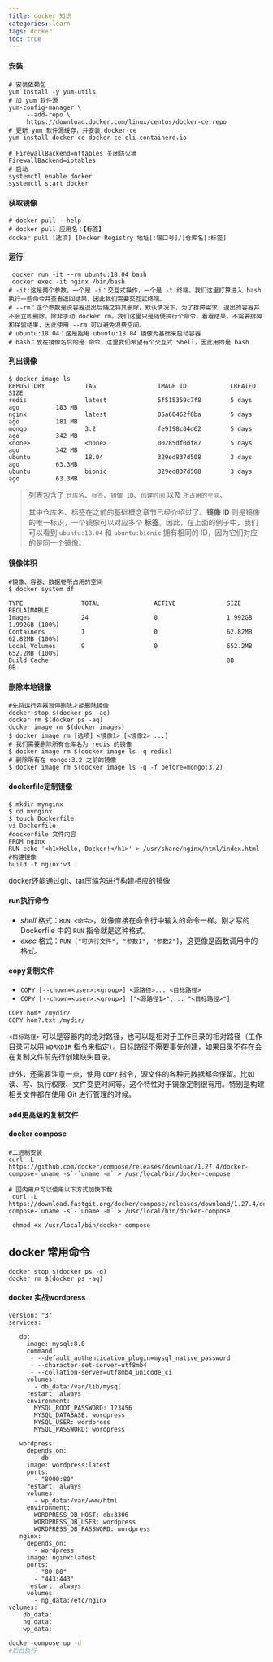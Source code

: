 ```yaml
---
title: docker 知识
categories: learn
tags: docker
toc: true
---
```

#### 安装

```shell
# 安装依赖包
yum install -y yum-utils
# 加 yum 软件源
yum-config-manager \
     --add-repo \
     https://download.docker.com/linux/centos/docker-ce.repo
# 更新 yum 软件源缓存，并安装 docker-ce
yum install docker-ce docker-ce-cli containerd.io
```

``` shell
# FirewallBackend=nftables 关闭防火墙
FirewallBackend=iptables
# 启动
systemctl enable docker
systemctl start docker
```



#### 获取镜像

```shell
# docker pull --help
# docker pull 应用名：【标签】
docker pull [选项] [Docker Registry 地址[:端口号]/]仓库名[:标签]
```



#### 运行

```shell
 docker run -it --rm ubuntu:18.04 bash
 docker exec -it nginx /bin/bash
# -it:这是两个参数，一个是 -i：交互式操作，一个是 -t 终端。我们这里打算进入 bash 执行一些命令并查看返回结果，因此我们需要交互式终端。
# --rm：这个参数是说容器退出后随之将其删除。默认情况下，为了排障需求，退出的容器并不会立即删除，除非手动 docker rm。我们这里只是随便执行个命令，看看结果，不需要排障和保留结果，因此使用 --rm 可以避免浪费空间。
# ubuntu:18.04：这是指用 ubuntu:18.04 镜像为基础来启动容器
# bash：放在镜像名后的是 命令，这里我们希望有个交互式 Shell，因此用的是 bash
```

#### 列出镜像

``` shell
$ docker image ls
REPOSITORY           TAG                 IMAGE ID            CREATED             SIZE
redis                latest              5f515359c7f8        5 days ago          183 MB
nginx                latest              05a60462f8ba        5 days ago          181 MB
mongo                3.2                 fe9198c04d62        5 days ago          342 MB
<none>               <none>              00285df0df87        5 days ago          342 MB
ubuntu               18.04               329ed837d508        3 days ago          63.3MB
ubuntu               bionic              329ed837d508        3 days ago          63.3MB
```

> 列表包含了 `仓库名`、`标签`、`镜像 ID`、`创建时间` 以及 `所占用的空间`。
>
> 其中仓库名、标签在之前的基础概念章节已经介绍过了。**镜像 ID** 则是镜像的唯一标识，一个镜像可以对应多个 **标签**。因此，在上面的例子中，我们可以看到 `ubuntu:18.04` 和 `ubuntu:bionic` 拥有相同的 ID，因为它们对应的是同一个镜像。

#### 镜像体积

```shell
#镜像、容器、数据卷所占用的空间
$ docker system df

TYPE                TOTAL               ACTIVE              SIZE                RECLAIMABLE
Images              24                  0                   1.992GB             1.992GB (100%)
Containers          1                   0                   62.82MB             62.82MB (100%)
Local Volumes       9                   0                   652.2MB             652.2MB (100%)
Build Cache                                                 0B                  0B
```

#### 删除本地镜像

``` shell
#先将运行容器暂停删除才能删除镜像
docker stop $(docker ps -aq)
docker rm $(docker ps -aq)
docker image rm $(docker images)
$ docker image rm [选项] <镜像1> [<镜像2> ...]
# 我们需要删除所有仓库名为 redis 的镜像
$ docker image rm $(docker image ls -q redis)
# 删除所有在 mongo:3.2 之前的镜像
$ docker image rm $(docker image ls -q -f before=mongo:3.2)
```

#### dockerfile定制镜像

``` shell
$ mkdir mynginx
$ cd mynginx
$ touch Dockerfile
vi Dockerfile
#dockerfile 文件内容
FROM nginx
RUN echo '<h1>Hello, Docker!</h1>' > /usr/share/nginx/html/index.html
#构建镜像
build -t nginx:v3 .
```

docker还能通过git、tar压缩包进行构建相应的镜像

#### run执行命令

- *shell* 格式：`RUN <命令>`，就像直接在命令行中输入的命令一样。刚才写的 Dockerfile 中的 `RUN` 指令就是这种格式。
- *exec* 格式：`RUN ["可执行文件", "参数1", "参数2"]`，这更像是函数调用中的格式。

#### copy复制文件

- ``COPY [--chown=<user>:<group>] <源路径>... <目标路径>``
- ``COPY [--chown=<user>:<group>] ["<源路径1>",... "<目标路径>"]``

``` shell
COPY hom* /mydir/
COPY hom?.txt /mydir/
```

`<目标路径>` 可以是容器内的绝对路径，也可以是相对于工作目录的相对路径（工作目录可以用 `WORKDIR` 指令来指定）。目标路径不需要事先创建，如果目录不存在会在复制文件前先行创建缺失目录。

此外，还需要注意一点，使用 `COPY` 指令，源文件的各种元数据都会保留。比如读、写、执行权限、文件变更时间等。这个特性对于镜像定制很有用。特别是构建相关文件都在使用 Git 进行管理的时候。

#### add更高级的复制文件



#### docker compose

``` shell
#二进制安装
curl -L https://github.com/docker/compose/releases/download/1.27.4/docker-compose-`uname -s`-`uname -m` > /usr/local/bin/docker-compose

# 国内用户可以使用以下方式加快下载
 curl -L https://download.fastgit.org/docker/compose/releases/download/1.27.4/docker-compose-`uname -s`-`uname -m` > /usr/local/bin/docker-compose

 chmod +x /usr/local/bin/docker-compose
```



## docker 常用命令

``` shel
docker stop $(docker ps -q)
docker rm $(docker ps -aq)
```

#### docker 实战wordpress

```shell
version: "3"
services:

   db:
     image: mysql:8.0
     command:
      - --default_authentication_plugin=mysql_native_password
      - --character-set-server=utf8mb4
      - --collation-server=utf8mb4_unicode_ci
     volumes:
       - db_data:/var/lib/mysql
     restart: always
     environment:
       MYSQL_ROOT_PASSWORD: 123456
       MYSQL_DATABASE: wordpress
       MYSQL_USER: wordpress
       MYSQL_PASSWORD: wordpress

   wordpress:
     depends_on:
       - db
     image: wordpress:latest
     ports:
       - "8000:80"
     restart: always
     volumes:
       - wp_data:/var/www/html
     environment:
       WORDPRESS_DB_HOST: db:3306
       WORDPRESS_DB_USER: wordpress
       WORDPRESS_DB_PASSWORD: wordpress
   nginx:
     depends_on:
       - wordpress
     image: nginx:latest
     ports:
       - "80:80"
       - "443:443"
     restart: always
     volumes:
       - ng_data:/etc/nginx
volumes:
    db_data:
    ng_data:
    wp_data:
```

```sh
docker-compose up -d
#后台执行
```
